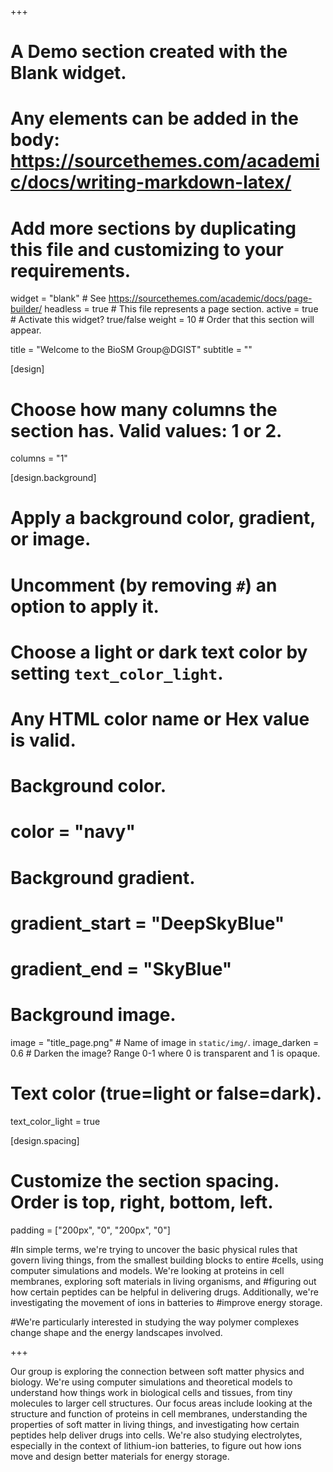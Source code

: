 +++
# A Demo section created with the Blank widget.
# Any elements can be added in the body: https://sourcethemes.com/academic/docs/writing-markdown-latex/
# Add more sections by duplicating this file and customizing to your requirements.

widget = "blank"  # See https://sourcethemes.com/academic/docs/page-builder/
headless = true  # This file represents a page section.
active = true  # Activate this widget? true/false
weight = 10  # Order that this section will appear.

title = "Welcome to the BioSM Group@DGIST"
subtitle = ""

[design]
  # Choose how many columns the section has. Valid values: 1 or 2.
  columns = "1"

[design.background]
  # Apply a background color, gradient, or image.
  #   Uncomment (by removing `#`) an option to apply it.
  #   Choose a light or dark text color by setting `text_color_light`.
  #   Any HTML color name or Hex value is valid.
  
  # Background color.
  # color = "navy"
  
  # Background gradient.
  # gradient_start = "DeepSkyBlue"
  # gradient_end = "SkyBlue"
  
  # Background image.
   image = "title_page.png"  # Name of image in `static/img/`.
   image_darken = 0.6 # Darken the image? Range 0-1 where 0 is transparent and 1 is opaque.

  # Text color (true=light or false=dark).
  text_color_light = true  
  
[design.spacing]
  # Customize the section spacing. Order is top, right, bottom, left.
  padding = ["200px", "0", "200px", "0"]

#In simple terms, we're trying to uncover the basic physical rules that govern living things, from the smallest building blocks to entire #cells, using computer simulations and models. We're looking at proteins in cell membranes, exploring soft materials in living organisms, and #figuring out how certain peptides can be helpful in delivering drugs. Additionally, we're investigating the movement of ions in batteries to #improve energy storage.

#We're particularly interested in studying the way polymer complexes change shape and the energy landscapes involved.


+++

Our group is exploring the connection between soft matter physics and biology. We're using computer simulations and theoretical models to understand how things work in biological cells and tissues, from tiny molecules to larger cell structures.  Our focus areas include looking at the structure and function of proteins in cell membranes, understanding the properties of soft matter in living things, and investigating how certain peptides help deliver drugs into cells. We're also studying electrolytes, especially in the context of lithium-ion batteries, to figure out how ions move and design better materials for energy storage.


